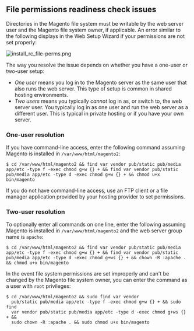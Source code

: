 <h2 id="file-permissions-readiness-check-issues">File permissions readiness check issues</h2>

Directories in the Magento file system must be writable by the web server user and the Magento file system owner, if applicable. An error similar to the following displays in the Web Setup Wizard if your permissions are not set properly:

![install_rc_file-perms.png](https://support.magento.com/hc/article_attachments/360039636431/install_rc_file-perms.png)

The way you resolve the issue depends on whether you have a one-user or two-user setup:

*   _One user_ means you log in to the Magento server as the same user that also runs the web server. This type of setup is common in shared hosting environments.
*   _Two users_ means you typically _cannot_ log in as, or switch to, the web server user. You typically log in as one user and run the web server as a different user. This is typical in private hosting or if you have your own server.

<h3 id="one-user-resolution">One-user resolution</h3>

If you have command-line access, enter the following command assuming Magento is installed in `` /var/www/html/magento2 ``:

<pre><code class="language-bash">$ cd /var/www/html/magento2 &amp;&amp; find var vendor pub/static pub/media app/etc -type f -exec chmod g+w {} + &amp;&amp; find var vendor pub/static pub/media app/etc -type d -exec chmod g+w {} + &amp;&amp; chmod u+x bin/magento</code></pre>

If you do not have command-line access, use an FTP client or a file manager application provided by your hosting provider to set permissions.

<h3 id="two-user-resolution">Two-user resolution</h3>

To optionally enter all commands on one line, enter the following assuming Magento is installed in `` /var/www/html/magento2 `` and the web server group name is `` apache ``:

<pre><code class="language-bash">$ cd /var/www/html/magento2 &amp;&amp; find var vendor pub/static pub/media app/etc -type f -exec chmod g+w {} + &amp;&amp; find var vendor pub/static pub/media app/etc -type d -exec chmod g+ws {} + &amp;&amp; chown -R :apache . &amp;&amp; chmod u+x bin/magento</code></pre>

In the event file system permissions are set improperly and can't be changed by the Magento file system owner, you can enter the command as a user with `` root `` privileges:

<pre><code class="language-bash">$ cd /var/www/html/magento2 &amp;&amp; sudo find var vendor
  pub/static pub/media app/etc -type f -exec chmod g+w {} + &amp;&amp; sudo find
  var vendor pub/static pub/media app/etc -type d -exec chmod g+ws {} + &amp;&amp;
  sudo chown -R :apache . &amp;&amp; sudo chmod u+x bin/magento</code></pre>